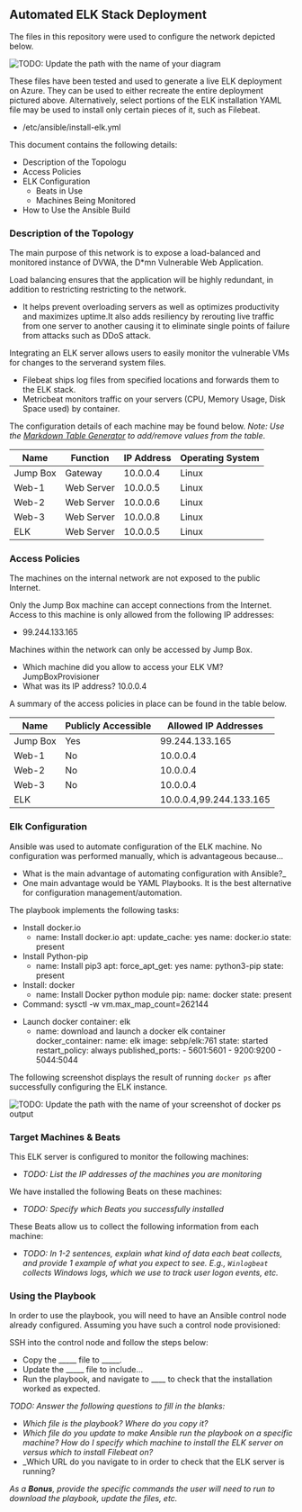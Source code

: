## Automated ELK Stack Deployment

The files in this repository were used to configure the network depicted below.

![TODO: Update the path with the name of your diagram](Images/diagram_filename.png)

These files have been tested and used to generate a live ELK deployment on Azure. They can be used to either recreate the entire deployment pictured above. Alternatively, select portions of the ELK installation YAML file may be used to install only certain pieces of it, such as Filebeat.

  - /etc/ansible/install-elk.yml

This document contains the following details:
- Description of the Topologu
- Access Policies
- ELK Configuration
  - Beats in Use
  - Machines Being Monitored
- How to Use the Ansible Build


### Description of the Topology

The main purpose of this network is to expose a load-balanced and monitored instance of DVWA, the D*mn Vulnerable Web Application.

Load balancing ensures that the application will be highly redundant, in addition to restricting restricting to the network.
- It helps prevent overloading servers as well as optimizes productivity and maximizes uptime.It also adds resiliency by rerouting live traffic from one server to another causing it to eliminate single points of failure from attacks such as DDoS attack.

Integrating an ELK server allows users to easily monitor the vulnerable VMs for changes to the serverand system files.
- Filebeat ships log files from specified locations and forwards them to the ELK stack.
- Metricbeat monitors traffic on your servers (CPU, Memory Usage, Disk Space used) by container.

The configuration details of each machine may be found below.
_Note: Use the [Markdown Table Generator](http://www.tablesgenerator.com/markdown_tables) to add/remove values from the table_.

| Name     | Function  | IP Address | Operating System |
|----------|-----------|------------|------------------|
| Jump Box | Gateway   | 10.0.0.4   | Linux            |
| Web-1    | Web Server| 10.0.0.5   | Linux            |
| Web-2    | Web Server| 10.0.0.6   | Linux            |
| Web-3    | Web Server| 10.0.0.8   | Linux            |
| ELK      | Web Server| 10.0.0.5   | Linux            |


### Access Policies

The machines on the internal network are not exposed to the public Internet. 

Only the Jump Box machine can accept connections from the Internet. Access to this machine is only allowed from the following IP addresses:
- 99.244.133.165

Machines within the network can only be accessed by Jump Box.
- Which machine did you allow to access your ELK VM?  JumpBoxProvisioner
- What was its IP address? 10.0.0.4

A summary of the access policies in place can be found in the table below.

| Name     | Publicly Accessible | Allowed IP Addresses |
|----------|---------------------|----------------------|
| Jump Box | Yes                 |  99.244.133.165      |
| Web-1    | No                  |  10.0.0.4            |
| Web-2    | No                  |  10.0.0.4            |
| Web-3    | No                  |  10.0.0.4            |
| ELK      |                     |  10.0.0.4,99.244.133.165|

### Elk Configuration

Ansible was used to automate configuration of the ELK machine. No configuration was performed manually, which is advantageous because...
- What is the main advantage of automating configuration with Ansible?_
- One main advantage would be YAML Playbooks. It is the best alternative for configuration management/automation.

The playbook implements the following tasks:
* Install docker.io
	- name: Install docker.io
			apt:
 			update_cache: yes
 			name: docker.io
 			state: present
* Install Python-pip
	- name: Install pip3
			apt:
 			force_apt_get: yes
 			name: python3-pip
 			state: present
* Install: docker
	- name: Install Docker python module
			pip:
 			name: docker
 			state: present
* Command: sysctl -w vm.max_map_count=262144
- Launch docker container: elk
	- name: download and launch a docker elk container
			docker_container:
 			name: elk
 			image: sebp/elk:761
 			state: started
 			restart_policy: always
 			published_ports:
  			- 5601:5601
  			- 9200:9200
  			- 5044:5044

The following screenshot displays the result of running `docker ps` after successfully configuring the ELK instance.

![TODO: Update the path with the name of your screenshot of docker ps output](Images/docker_ps_output.png)

### Target Machines & Beats
This ELK server is configured to monitor the following machines:
- _TODO: List the IP addresses of the machines you are monitoring_

We have installed the following Beats on these machines:
- _TODO: Specify which Beats you successfully installed_

These Beats allow us to collect the following information from each machine:
- _TODO: In 1-2 sentences, explain what kind of data each beat collects, and provide 1 example of what you expect to see. E.g., `Winlogbeat` collects Windows logs, which we use to track user logon events, etc._

### Using the Playbook
In order to use the playbook, you will need to have an Ansible control node already configured. Assuming you have such a control node provisioned: 

SSH into the control node and follow the steps below:
- Copy the _____ file to _____.
- Update the _____ file to include...
- Run the playbook, and navigate to ____ to check that the installation worked as expected.

_TODO: Answer the following questions to fill in the blanks:_
- _Which file is the playbook? Where do you copy it?_
- _Which file do you update to make Ansible run the playbook on a specific machine? How do I specify which machine to install the ELK server on versus which to install Filebeat on?_
- _Which URL do you navigate to in order to check that the ELK server is running?

_As a **Bonus**, provide the specific commands the user will need to run to download the playbook, update the files, etc._
